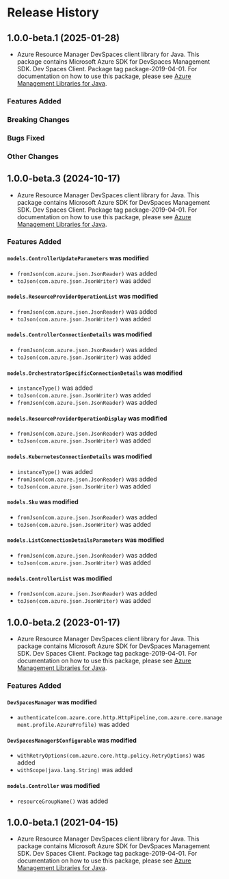 # Release History

## 1.0.0-beta.1 (2025-01-28)

- Azure Resource Manager DevSpaces client library for Java. This package contains Microsoft Azure SDK for DevSpaces Management SDK. Dev Spaces Client. Package tag package-2019-04-01. For documentation on how to use this package, please see [Azure Management Libraries for Java](https://aka.ms/azsdk/java/mgmt).

### Features Added

### Breaking Changes

### Bugs Fixed

### Other Changes

## 1.0.0-beta.3 (2024-10-17)

- Azure Resource Manager DevSpaces client library for Java. This package contains Microsoft Azure SDK for DevSpaces Management SDK. Dev Spaces Client. Package tag package-2019-04-01. For documentation on how to use this package, please see [Azure Management Libraries for Java](https://aka.ms/azsdk/java/mgmt).

### Features Added

#### `models.ControllerUpdateParameters` was modified

* `fromJson(com.azure.json.JsonReader)` was added
* `toJson(com.azure.json.JsonWriter)` was added

#### `models.ResourceProviderOperationList` was modified

* `fromJson(com.azure.json.JsonReader)` was added
* `toJson(com.azure.json.JsonWriter)` was added

#### `models.ControllerConnectionDetails` was modified

* `fromJson(com.azure.json.JsonReader)` was added
* `toJson(com.azure.json.JsonWriter)` was added

#### `models.OrchestratorSpecificConnectionDetails` was modified

* `instanceType()` was added
* `toJson(com.azure.json.JsonWriter)` was added
* `fromJson(com.azure.json.JsonReader)` was added

#### `models.ResourceProviderOperationDisplay` was modified

* `fromJson(com.azure.json.JsonReader)` was added
* `toJson(com.azure.json.JsonWriter)` was added

#### `models.KubernetesConnectionDetails` was modified

* `instanceType()` was added
* `fromJson(com.azure.json.JsonReader)` was added
* `toJson(com.azure.json.JsonWriter)` was added

#### `models.Sku` was modified

* `fromJson(com.azure.json.JsonReader)` was added
* `toJson(com.azure.json.JsonWriter)` was added

#### `models.ListConnectionDetailsParameters` was modified

* `fromJson(com.azure.json.JsonReader)` was added
* `toJson(com.azure.json.JsonWriter)` was added

#### `models.ControllerList` was modified

* `fromJson(com.azure.json.JsonReader)` was added
* `toJson(com.azure.json.JsonWriter)` was added

## 1.0.0-beta.2 (2023-01-17)

- Azure Resource Manager DevSpaces client library for Java. This package contains Microsoft Azure SDK for DevSpaces Management SDK. Dev Spaces Client. Package tag package-2019-04-01. For documentation on how to use this package, please see [Azure Management Libraries for Java](https://aka.ms/azsdk/java/mgmt).

### Features Added

#### `DevSpacesManager` was modified

* `authenticate(com.azure.core.http.HttpPipeline,com.azure.core.management.profile.AzureProfile)` was added

#### `DevSpacesManager$Configurable` was modified

* `withRetryOptions(com.azure.core.http.policy.RetryOptions)` was added
* `withScope(java.lang.String)` was added

#### `models.Controller` was modified

* `resourceGroupName()` was added

## 1.0.0-beta.1 (2021-04-15)

- Azure Resource Manager DevSpaces client library for Java. This package contains Microsoft Azure SDK for DevSpaces Management SDK. Dev Spaces Client. Package tag package-2019-04-01. For documentation on how to use this package, please see [Azure Management Libraries for Java](https://aka.ms/azsdk/java/mgmt).

